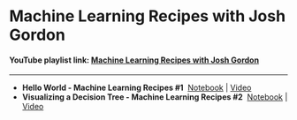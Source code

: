# Machine Learning Recipes with Josh Gordon
#### YouTube playlist link: [Machine Learning Recipes with Josh Gordon](https://www.youtube.com/playlist?list=PLOU2XLYxmsIIuiBfYad6rFYQU_jL2ryal)
---
- **Hello World - Machine Learning Recipes #1**&nbsp;
[Notebook](https://github.com/harshildarji/Machine-Learning-Recipes-with-Josh-Gordon/blob/master/Hello%20World%20-%20Machine%20Learning%20Recipes%20%231.ipynb) | [Video](https://youtu.be/cKxRvEZd3Mw?list=PLOU2XLYxmsIIuiBfYad6rFYQU_jL2ryal)
- **Visualizing a Decision Tree - Machine Learning Recipes #2**&nbsp;
[Notebook](https://github.com/harshildarji/Machine-Learning-Recipes-with-Josh-Gordon/blob/master/Visualizing%20a%20Decision%20Tree%20-%20Machine%20Learning%20Recipes%20%232.ipynb) | [Video](https://youtu.be/tNa99PG8hR8?list=PLOU2XLYxmsIIuiBfYad6rFYQU_jL2ryal)

